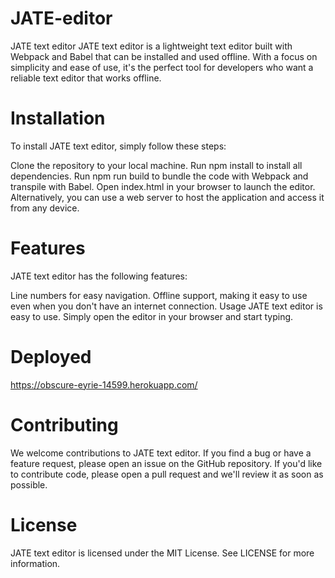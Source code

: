 # JATE-editor

JATE text editor
JATE text editor is a lightweight text editor built with Webpack and Babel that can be installed and used offline. With a focus on simplicity and ease of use, it's the perfect tool for developers who want a reliable text editor that works offline.

# Installation
To install JATE text editor, simply follow these steps:

Clone the repository to your local machine.
Run npm install to install all dependencies.
Run npm run build to bundle the code with Webpack and transpile with Babel.
Open index.html in your browser to launch the editor.
Alternatively, you can use a web server to host the application and access it from any device.

# Features
JATE text editor has the following features:

Line numbers for easy navigation.
Offline support, making it easy to use even when you don't have an internet connection.
Usage
JATE text editor is easy to use. Simply open the editor in your browser and start typing. 
# Deployed
https://obscure-eyrie-14599.herokuapp.com/

# Contributing
We welcome contributions to JATE text editor. If you find a bug or have a feature request, please open an issue on the GitHub repository. If you'd like to contribute code, please open a pull request and we'll review it as soon as possible.

# License
JATE text editor is licensed under the MIT License. See LICENSE for more information.
